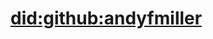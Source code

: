 # [did:github:andyfmiller](https://raw.githubusercontent.com/andyfmiller/ghdid/master/index.jsonld)
